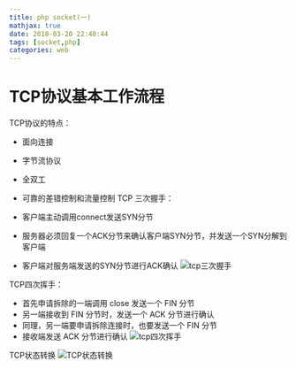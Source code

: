 ```yaml
---
title: php socket(一)
mathjax: true
date: 2018-03-20 22:40:44
tags: [socket,php]
categories: web
---
```

# TCP协议基本工作流程
TCP协议的特点：
   
   - 面向连接
   - 字节流协议
   - 全双工
   - 可靠的差错控制和流量控制 
TCP 三次握手：
 
 - 客户端主动调用connect发送SYN分节
 - 服务器必须回复一个ACK分节来确认客户端SYN分节，并发送一个SYN分解到客户端
 - 客户端对服务端发送的SYN分节进行ACK确认
 ![tcp三次握手](https://raw.githubusercontent.com/Vaniot-s/picture/master/tcp/handle.jpg)
<!--more-->
 TCP四次挥手：
 
 - 首先申请拆除的一端调用 close 发送一个 FIN 分节
- 另一端接收到 FIN 分节时，发送一个 ACK 分节进行确认
- 同理，另一端要申请拆除连接时，也要发送一个 FIN 分节
- 接收端发送 ACK 分节进行确认
![tcp四次挥手](https://raw.githubusercontent.com/Vaniot-s/picture/master/tcp/waved.jpg)

TCP状态转换
![TCP状态转换](https://raw.githubusercontent.com/Vaniot-s/picture/master/tcp/waved.png)